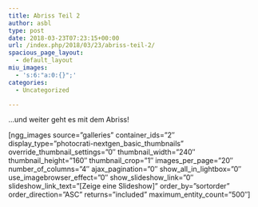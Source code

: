 ```yaml
---
title: Abriss Teil 2
author: asbl
type: post
date: 2018-03-23T07:23:15+00:00
url: /index.php/2018/03/23/abriss-teil-2/
spacious_page_layout:
  - default_layout
miu_images:
  - 's:6:"a:0:{}";'
categories:
  - Uncategorized

---
```

&#8230;und weiter geht es mit dem Abriss!<!--more-->

[ngg\_images source=&#8221;galleries&#8221; container\_ids=&#8221;2&#8243; display\_type=&#8221;photocrati-nextgen\_basic\_thumbnails&#8221; override\_thumbnail\_settings=&#8221;0&#8243; thumbnail\_width=&#8221;240&#8243; thumbnail\_height=&#8221;160&#8243; thumbnail\_crop=&#8221;1&#8243; images\_per\_page=&#8221;20&#8243; number\_of\_columns=&#8221;4&#8243; ajax\_pagination=&#8221;0&#8243; show\_all\_in\_lightbox=&#8221;0&#8243; use\_imagebrowser\_effect=&#8221;0&#8243; show\_slideshow\_link=&#8221;0&#8243; slideshow\_link\_text=&#8221;[Zeige eine Slideshow]&#8221; order\_by=&#8221;sortorder&#8221; order\_direction=&#8221;ASC&#8221; returns=&#8221;included&#8221; maximum\_entity\_count=&#8221;500&#8243;]